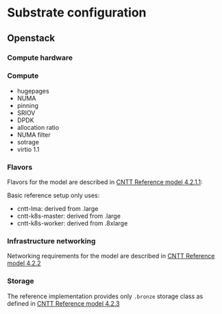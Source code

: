 # Substrate configuration

## Openstack

### Compute hardware

### Compute
- hugepages
- NUMA
- pinning
- SRIOV
- DPDK
- allocation ratio
- NUMA filter
- sotrage
- virtio 1.1

### Flavors

Flavors for the model are described in [CNTT Reference model 4.2.1.1](https://github.com/cntt-n/CNTT/blob/master/doc/ref_model/chapters/chapter04.md#4211-predefined-compute-flavours):

Basic reference setup only uses:
- cntt-lma: derived from .large
- cntt-k8s-master: derived from .large
- cntt-k8s-worker: derived from .8xlarge

### Infrastructure networking

Networking requirements for the model are described in [CNTT Reference model 4.2.2](https://github.com/cntt-n/CNTT/blob/master/doc/ref_model/chapters/chapter04.md#422-virtual-network-interface-specifications)

### Storage

The reference implementation provides only `.bronze` storage class as defined in [CNTT Reference model 4.2.3](https://github.com/cntt-n/CNTT/blob/master/doc/ref_model/chapters/chapter04.md#423-storage-extensions)
